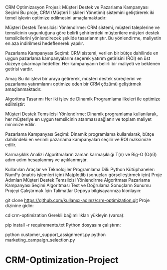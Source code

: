 CRM Optimizasyon Projesi: Müşteri Destek ve Pazarlama Kampanyası Seçimi
Bu proje, CRM (Müşteri İlişkileri Yönetimi) sistemini geliştirerek iki temel işlevin optimize edilmesini amaçlamaktadır:

Müşteri Destek Temsilcisi Yönlendirme:
CRM sistemi, müşteri taleplerine ve temsilcinin uygunluğuna göre belirli şehirlerdeki müşterilere müşteri destek temsilcilerini yönlendirecek şekilde tasarlanmıştır. Bu yönlendirme, maliyetin en aza indirilmesi hedeflenerek yapılır.

Pazarlama Kampanyası Seçimi:
CRM sistemi, verilen bir bütçe dahilinde en uygun pazarlama kampanyalarını seçerek yatırım getirisini (ROI) en üst düzeye çıkarmayı hedefler. Her kampanyanın belirli bir maliyeti ve beklenen getirisi vardır.

Amaç
Bu iki işlevi bir araya getirerek, müşteri destek süreçlerini ve pazarlama yatırımlarını optimize eden bir CRM çözümü geliştirmek amaçlanmaktadır.

Algoritma Tasarımı
Her iki işlev de Dinamik Programlama ilkeleri ile optimize edilmiştir:

Müşteri Destek Temsilcisi Yönlendirme:
Dinamik programlama kullanılarak, her müşteriye en uygun temsilcinin atanması sağlanır ve toplam maliyet minimize edilir.

Pazarlama Kampanyası Seçimi:
Dinamik programlama kullanılarak, bütçe dahilindeki en verimli pazarlama kampanyaları seçilir ve ROI maksimize edilir.

Karmaşıklık Analizi
Algoritmaların zaman karmaşıklığı T(n) ve Big-O (O(n)) adım adım hesaplanmış ve açıklanmıştır.

Kullanılan Araçlar ve Teknolojiler
Programlama Dili: Python
Kütüphaneler:
NumPy (matris işlemleri için)
Matplotlib (sonuçları görselleştirmek için)
Proje Adımları
Müşteri Destek Temsilcisi Yönlendirme Algoritması
Pazarlama Kampanyası Seçimi Algoritması
Test ve Doğrulama
Sonuçların Sunumu
Projeyi Çalıştırmak İçin Talimatlar
Depoyu bilgisayarınıza klonlayın:

git clone https://github.com/kullanıcı-adınız/crm-optimization.git
Proje dizinine gidin:

cd crm-optimization
Gerekli bağımlılıkları yükleyin (varsa):

pip install -r requirements.txt
Python dosyasını çalıştırın:

python customer_support_assignment.py
python marketing_campaign_selection.py

# CRM-Optimization-Project
